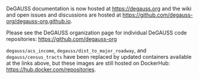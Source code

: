 DeGAUSS documentation is now hosted at https://degauss.org and the wiki and open issues and discussions are hosted at https://github.com/degauss-org/degauss-org.github.io.

Please see the DeGAUSS organization page for individual DeGAUSS code repositories: https://github.com/degauss-org

`degauss/acs_income`, `degauss/dist_to_major_roadway`, and `degauss/census_tracts` have been replaced by updated containers available at the links above, but these images are still hosted on DockerHub: https://hub.docker.com/repositories.
